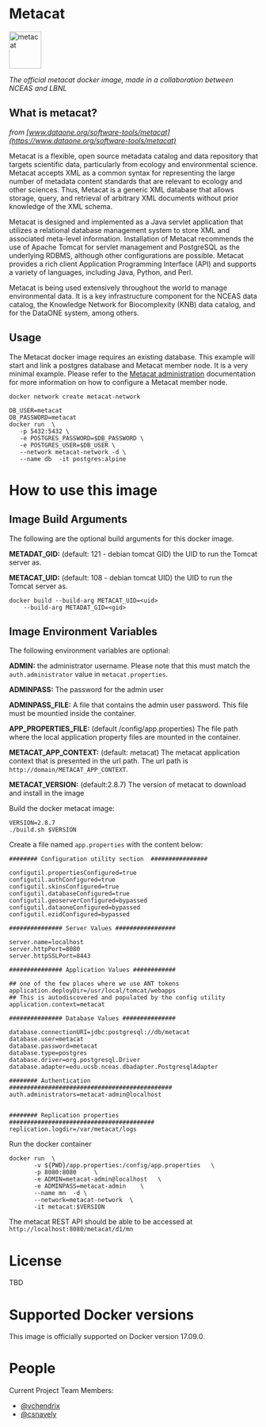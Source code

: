 # Metacat
<img src="https://knb.ecoinformatics.org/knb/docs/_images/metacat-logo-darkgray.png" 
alt="metacat" height="75" width="65"/>

*The official metacat docker image, made in a collaboration between NCEAS and LBNL*

## What is metacat?

*from [www.dataone.org/software-tools/metacat](https://www.dataone.org/software-tools/metacat)*

Metacat is a flexible, open source metadata catalog and data repository 
that targets scientific data, particularly from ecology and environmental 
science. Metacat accepts XML as a common syntax for representing the large 
number of metadata content standards that are relevant to ecology and other 
sciences. Thus, Metacat is a generic XML database that allows storage, query, 
and retrieval of arbitrary XML documents without prior knowledge of the XML schema.

Metacat is designed and implemented as a Java servlet application that utilizes 
a relational database management system to store XML and associated meta-level 
information. Installation of Metacat recommends the use of Apache Tomcat for 
servlet management and PostgreSQL as the underlying RDBMS, although other 
configurations are possible. Metacat provides a rich client Application 
Programming Interface (API) and supports a variety of languages, including 
Java, Python, and Perl.

Metacat is being used extensively throughout the world to manage environmental 
data. It is a key infrastructure component for the NCEAS data catalog, the 
Knowledge Network for Biocomplexity (KNB) data catalog, and for the DataONE 
system, among others.

## Usage
The Metacat docker image requires an existing database.  This 
example will start and link a postgres database and Metacat member node.
It is a very minimal example. Please refer to the 
[Metacat administration](https://knb.ecoinformatics.org/knb/docs/)
documentation for more information on how to configure a Metacat member node.


    docker network create metacat-network
    
    DB_USER=metacat
    DB_PASSWORD=metacat
    docker run  \
       -p 5432:5432 \
       -e POSTGRES_PASSWORD=$DB_PASSWORD \
       -e POSTGRES_USER=$DB_USER \
       --network metacat-network -d \
       --name db  -it postgres:alpine 


# How to use this image

## Image Build Arguments
The following are the optional build arguments for this docker image.

**METADAT_GID:** (default: 121 - debian tomcat GID) the UID to run the Tomcat server as. 

**METACAT_UID:** (default: 108 - debian tomcat UID) the UID to run the Tomcat server as.

```
docker build --build-arg METACAT_UID=<uid> 
    --build-arg METADAT_GID=<gid>
```

## Image Environment Variables
The following environment variables are optional:

**ADMIN:** the administrator username.  Please note that this must match the 
`auth.administrator` value in `metacat.properties`.

**ADMINPASS:** The password for the admin user

**ADMINPASS_FILE:**  A file that contains the admin user password.  This file 
must be mountied inside the container.

**APP_PROPERTIES_FILE:** (default /config/app.properties) The file path where the local application property files 
are mounted in the container.

**METACAT_APP_CONTEXT:** (default: metacat) The metacat application context that is presented in the url path. The
url path is `http://domain/METACAT_APP_CONTEXT`.

**METACAT_VERSION:** (default:2.8.7) The version of metacat to download and install in the image


Build the docker metacat image:

    VERSION=2.8.7
    ./build.sh $VERSION

Create a file named `app.properties` with the content below:
    
    ######## Configuration utility section  ################
    
    configutil.propertiesConfigured=true
    configutil.authConfigured=true
    configutil.skinsConfigured=true
    configutil.databaseConfigured=true
    configutil.geoserverConfigured=bypassed
    configutil.dataoneConfigured=bypassed
    configutil.ezidConfigured=bypassed
    
    ############### Server Values #################
    
    server.name=localhost
    server.httpPort=8080
    server.httpSSLPort=8443
    
    ############### Application Values ############

    ## one of the few places where we use ANT tokens
    application.deployDir=/usr/local/tomcat/webapps
    ## This is autodiscovered and populated by the config utility
    application.context=metacat

    ############### Database Values ###############
    
    database.connectionURI=jdbc:postgresql://db/metacat
    database.user=metacat
    database.password=metacat
    database.type=postgres
    database.driver=org.postgresql.Driver
    database.adapter=edu.ucsb.nceas.dbadapter.PostgresqlAdapter
    
    ######## Authentication  ##############################################
    auth.administrators=metacat-admin@localhost
    
    
    ######## Replication properties  #########################################
    replication.logdir=/var/metacat/logs


Run the docker container 
    
    docker run  \
           -v ${PWD}/app.properties:/config/app.properties   \
           -p 8080:8080     \
           -e ADMIN=metacat-admin@localhost   \
           -e ADMINPASS=metacat-admin    \
           --name mn  -d \
           --network=metacat-network  \
           -it metacat:$VERSION 
           

The metacat REST API should be able to be accessed at `http://localhost:8080/metacat/d1/mn`



# License

TBD

# Supported Docker versions

This image is officially supported on Docker version 17.09.0.


# People

Current Project Team Members:

 * [@vchendrix](https://github.com/vchendrix)
 * [@csnavely ](https://github.com/vchendrix)
